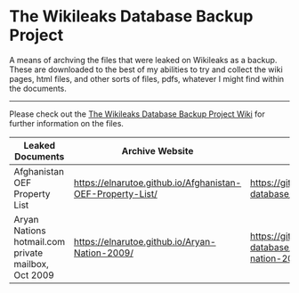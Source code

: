 # The Wikileaks Database Backup Project
A means of archving the files that were leaked on Wikileaks as a backup. These are downloaded to the best of my abilities to try and collect the wiki pages, html files, and other sorts of files, pdfs, whatever I might find within the documents.

***

Please check out the [The Wikileaks Database Backup Project Wiki](https://github.com/elnarutoe/wikileaks-database/wiki) for further information on the files.

| Leaked Documents | Archive Website | Wikileaks Database Wiki Link |
| --- | --- | --- |
| Afghanistan OEF Property List | https://elnarutoe.github.io/Afghanistan-OEF-Property-List/ | https://github.com/elnarutoe/wikileaks-database/wiki/Afghanistan-OEF-Property-List |
| Aryan Nations hotmail.com private mailbox, Oct 2009 | https://elnarutoe.github.io/Aryan-Nation-2009/ | https://github.com/elnarutoe/wikileaks-database/tree/master/Wikileaks%20Database%202020/aryan-nation-2009 |
